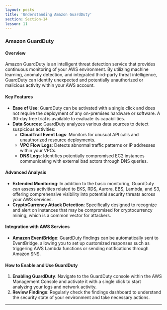 ```yaml
---
layout: posts
title: 'Understanding Amazon GuardDuty'
section: Section-14
lesson: 11
---
```


### Amazon GuardDuty

#### Overview

Amazon GuardDuty is an intelligent threat detection service that provides continuous monitoring of your AWS environment. By utilizing machine learning, anomaly detection, and integrated third-party threat intelligence, GuardDuty can identify unexpected and potentially unauthorized or malicious activity within your AWS account.

<!-- pagebreak -->

#### Key Features

- **Ease of Use**: GuardDuty can be activated with a single click and does not require the deployment of any on-premises hardware or software. A 30-day free trial is available to evaluate its capabilities.
- **Data Sources**: GuardDuty analyzes various data sources to detect suspicious activities:
  - **CloudTrail Event Logs**: Monitors for unusual API calls and unauthorized resource deployments.
  - **VPC Flow Logs**: Detects abnormal traffic patterns or IP addresses within your VPCs.
  - **DNS Logs**: Identifies potentially compromised EC2 instances communicating with external bad actors through DNS queries.
  <!-- pagebreak -->

#### Advanced Analysis

- **Extended Monitoring**: In addition to the basic monitoring, GuardDuty can assess activities related to EKS, RDS, Aurora, EBS, Lambda, and S3, offering comprehensive visibility into potential security threats across your AWS services.
- **CryptoCurrency Attack Detection**: Specifically designed to recognize and alert on instances that may be compromised for cryptocurrency mining, which is a common vector for attackers.
<!-- pagebreak -->

#### Integration with AWS Services

- **Amazon EventBridge**: GuardDuty findings can be automatically sent to EventBridge, allowing you to set up customized responses such as triggering AWS Lambda functions or sending notifications through Amazon SNS.
<!-- pagebreak -->

#### How to Enable and Use GuardDuty

1. **Enabling GuardDuty**: Navigate to the GuardDuty console within the AWS Management Console and activate it with a single click to start analyzing your logs and network activity.
2. **Review Findings**: Regularly check the findings dashboard to understand the security state of your environment and take necessary actions.

---
